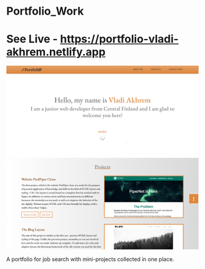 ﻿# Portfolio_Work
# See Live -  https://portfolio-vladi-akhrem.netlify.app

![App Screenshot](/img/screenshot_1.PNG)
![App Screenshot](/img/screenshot_2.PNG)

A portfolio for job search with mini-projects collected in one place.
